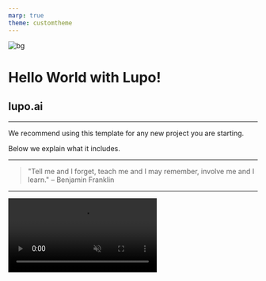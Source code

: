 ```yaml
---
marp: true
theme: customtheme
---
```


![bg](https://mlgstorageaccount.blob.core.windows.net/media/samples/forest.jpg)

# Hello World with Lupo!

## lupo.ai

<!-- 
Welcome to our hello world with Lupo Template!
-->

---

We recommend using this template for any new project you are starting.

Below we explain what it includes.

<!-- 
We recommend using this template for any new project you are starting. Below we explain what it includes.
-->

---

> "Tell me and I forget, teach me and I may remember, involve me and I learn." 
> – Benjamin Franklin

<!-- 
Tell me and I forget, teach me and I may remember, involve me and I learn.
-->

---

<video src="https://mlgstorageaccount.blob.core.windows.net/media/samples/niagara_falls.mp4" autoplay loop muted>

<!-- 
Thank you for your time! 
-->